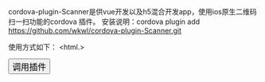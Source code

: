 cordova-plugin-Scanner是供vue开发以及h5混合开发app，使用ios原生二维码扫一扫功能的cordova 插件。
安装说明：cordova plugin add https://github.com/wkwl/cordova-plugin-Scanner.git

使用方式如下：
<html.>
<head>
<meta name="viewport" content="initial-scale=1, width=device-width, viewport-fit=cover">
<link rel="stylesheet" type="text/css" href="css/index.css">
<title>TestPlugin</title>
<meta http-equiv="Content-type" content="text/html; charset=utf-8">
<script type="text/javascript" charset="utf-8" src="cordova.js"></script>
<script type="text/javascript" charset="utf-8">

function gameSdkPlugin() {
Scanner.coolMethod(success,error);
}
function success(msg){
alert(msg);
}
function error(msg){
alert(msg);
}

</script>
</head>

<body style="padding-top:50px">
<button style="font-size:17px;" onclick="gameSdkPlugin()">调用插件</button> <br>
</body>
</html.>

